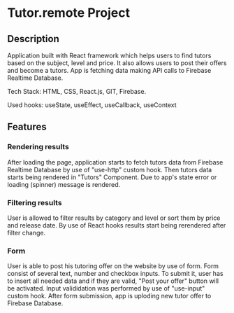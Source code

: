 # Tutor.remote Project

## Description

Application built with React framework which helps users to find tutors based on the subject, level and price. It also allows users to post their offers and become a tutors. App is fetching data making API calls to Firebase Realtime Database.

Tech Stack: HTML, CSS, React.js, GIT, Firebase.

Used hooks: useState, useEffect, useCallback, useContext
## Features
### Rendering results
After loading the page, application starts to fetch tutors data from Firebase Realtime Database by use of "use-http" custom hook. Then tutors data starts being rendered in "Tutors" Component. Due to app's state error or loading (spinner) message is rendered.

### Filtering results
User is allowed to filter results by category and level or sort them by price and release date. By use of React hooks results start being rerendered after filter change.

### Form
User is able to post his tutoring offer on the website by use of form. Form consist of several text, number and checkbox inputs. To submit it, user has to insert all needed data and if they are valid, "Post your offer" button will be activated. Input valididation was performed by use of "use-input" custom hook. After form submission, app is uploding new tutor offer to Firebase Database.


